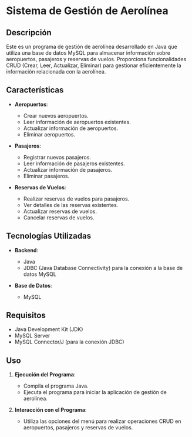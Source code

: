 # Sistema de Gestión de Aerolínea

## Descripción

Este es un programa de gestión de aerolínea desarrollado en Java que utiliza una base de datos MySQL para almacenar información sobre aeropuertos, pasajeros y reservas de vuelos. Proporciona funcionalidades CRUD (Crear, Leer, Actualizar, Eliminar) para gestionar eficientemente la información relacionada con la aerolínea.

## Características

- **Aeropuertos**:
  - Crear nuevos aeropuertos.
  - Leer información de aeropuertos existentes.
  - Actualizar información de aeropuertos.
  - Eliminar aeropuertos.

- **Pasajeros**:
  - Registrar nuevos pasajeros.
  - Leer información de pasajeros existentes.
  - Actualizar información de pasajeros.
  - Eliminar pasajeros.

- **Reservas de Vuelos**:
  - Realizar reservas de vuelos para pasajeros.
  - Ver detalles de las reservas existentes.
  - Actualizar reservas de vuelos.
  - Cancelar reservas de vuelos.

## Tecnologías Utilizadas

- **Backend**:
  - Java
  - JDBC (Java Database Connectivity) para la conexión a la base de datos MySQL

- **Base de Datos**:
  - MySQL

## Requisitos

- Java Development Kit (JDK)
- MySQL Server
- MySQL Connector/J (para la conexión JDBC)


## Uso

1. **Ejecución del Programa**:
   - Compila el programa Java.
   - Ejecuta el programa para iniciar la aplicación de gestión de aerolínea.

2. **Interacción con el Programa**:
   - Utiliza las opciones del menú para realizar operaciones CRUD en aeropuertos, pasajeros y reservas de vuelos.


